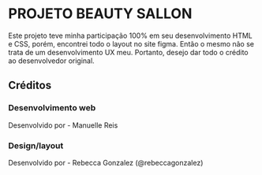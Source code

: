 # PROJETO BEAUTY SALLON

Este projeto teve minha participação 100% em seu desenvolvimento HTML e CSS, porém, encontrei todo o layout no site figma. Então o mesmo não se trata de um desenvolvimento UX meu. Portanto, desejo dar todo o crédito ao desenvolvedor original.

## Créditos
### Desenvolvimento web
Desenvolvido por - Manuelle Reis 
### Design/layout
Desenvolvido por - Rebecca Gonzalez (@rebeccagonzalez)